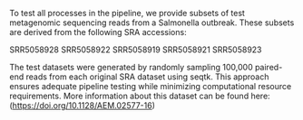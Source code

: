 To test all processes in the pipeline, we provide subsets of test metagenomic sequencing reads from a Salmonella outbreak. These subsets are derived from the following SRA accessions:

SRR5058928 
SRR5058922 
SRR5058919
SRR5058921
SRR5058923

The test datasets were generated by randomly sampling 100,000 paired-end reads from each original SRA dataset using seqtk. This approach ensures adequate pipeline testing while minimizing computational resource requirements. More information about this dataset can be found here: (https://doi.org/10.1128/AEM.02577-16)

